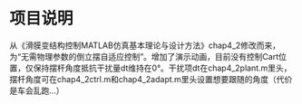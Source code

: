 # 项目说明

从《滑膜变结构控制MATLAB仿真基本理论与设计方法》chap4_2修改而来，为“无需物理参数的倒立摆自适应控制”。增加了演示动画，目前没有控制Cart位置，仅保持摆杆角度抵抗干扰量dt维持在0°。干扰项dt在chap4_2plant.m里头，摆杆角度可在chap4_2ctrl.m和chap4_2adapt.m里头设置想要跟随的角度（代价是车会乱跑...）


